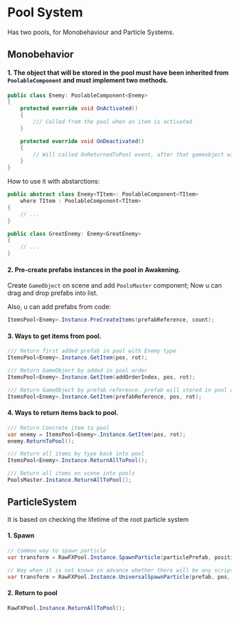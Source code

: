 # Pool System
Has two pools, for Monobehaviour and Particle Systems.

## Monobehavior
#### 1. The object that will be stored in the pool must have been inherited from `PoolableComponent` and must implement two methods.
```cs
public class Enemy: PoolableComponent<Enemy> 
{
    protected override void OnActivated()
    {
        /// Called from the pool when an item is activated
    }

    protected override void OnDeactivated()
    {
        // Will called OnReturnedToPool event, after that gameobject will disabled and returned to pool as child
    }
}
```

How to use it with abstarctions:
```cs
public abstract class Enemy<TItem>: PoolableComponent<TItem> 
    where TItem : PoolableComponent<TItem>
{
    // ...
}

public class GreatEnemy: Enemy<GreatEnemy>
{
    // ...
}
```

#### 2. Pre-create prefabs instances in the pool in Awakening.

Create `GameObject` on scene and add `PoolsMaster` component; Now u can drag and drop prefabs into list.

Also, u can add prefabs from code: 
```cs
ItemsPool<Enemy>.Instance.PreCreateItems(prefabReference, count);
```

#### 3. Ways to get items from pool.
```cs
/// Return first added prefab in pool with Enemy type
ItemsPool<Enemy>.Instance.GetItem(pos, rot);

/// Return GameObject by added in pool order
ItemsPool<Enemy>.Instance.GetItem(addOrderIndex, pos, rot);

/// Return GameObject by prefab reference. prefab will stored in pool and get the add order
ItemsPool<Enemy>.Instance.GetItem(prefabReference, pos, rot);
```

#### 4. Ways to return items back to pool.
```cs
/// Return Concrete item to pool
var enemy = ItemsPool<Enemy>.Instance.GetItem(pos, rot);
enemy.ReturnToPool();

/// Return all items by type back into pool
ItemsPool<Enemy>.Instance.ReturnAllToPool();

/// Return all items on scene into pools
PoolsMaster.Instance.ReturnAllToPool();
```


## ParticleSystem

It is based on checking the lifetime of the root particle system

#### 1. Spawn
```cs
// Common way to spawn particle
var transform = RawFXPool.Instance.SpawnParticle(particlePrefab, position, opt:rot);

// Way when it is not known in advance whether there will be any script on the particle system inherited from PoolableComponent  or not.
var transform = RawFXPool.Instance.UniversalSpawnParticle(prefab, pos, rot);
```
#### 2. Return to pool
```cs
RawFXPool.Instance.ReturnAllToPool();
```
